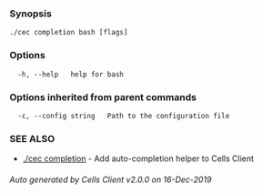 

### Synopsis



```
./cec completion bash [flags]
```

### Options

```
  -h, --help   help for bash
```

### Options inherited from parent commands

```
  -c, --config string   Path to the configuration file
```

### SEE ALSO

* [./cec completion](./cec-completion)	 - Add auto-completion helper to Cells Client

###### Auto generated by Cells Client v2.0.0 on 16-Dec-2019
